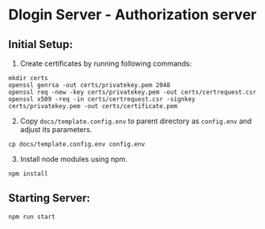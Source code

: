 # Dlogin Server - Authorization server

## Initial Setup:

1. Create certificates by running following commands:

```
mkdir certs
openssl genrsa -out certs/privatekey.pem 2048
openssl req -new -key certs/privatekey.pem -out certs/certrequest.csr
openssl x509 -req -in certs/certrequest.csr -signkey certs/privatekey.pem -out certs/certificate.pem
```

2. Copy `docs/template.config.env` to parent directory as `config.env` and adjust its parameters.

```
cp docs/template.config.env config.env
```

3. Install node modules using npm.

```
npm install
```

## Starting Server:

```
npm run start
```
